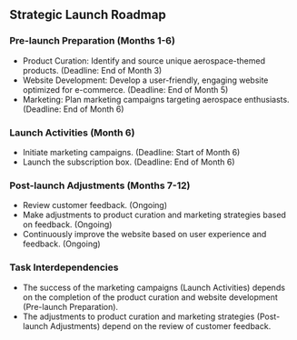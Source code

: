 ## Strategic Launch Roadmap

### Pre-launch Preparation (Months 1-6)

- Product Curation: Identify and source unique aerospace-themed products. (Deadline: End of Month 3)
- Website Development: Develop a user-friendly, engaging website optimized for e-commerce. (Deadline: End of Month 5)
- Marketing: Plan marketing campaigns targeting aerospace enthusiasts. (Deadline: End of Month 6)

### Launch Activities (Month 6)

- Initiate marketing campaigns. (Deadline: Start of Month 6)
- Launch the subscription box. (Deadline: End of Month 6)

### Post-launch Adjustments (Months 7-12)

- Review customer feedback. (Ongoing)
- Make adjustments to product curation and marketing strategies based on feedback. (Ongoing)
- Continuously improve the website based on user experience and feedback. (Ongoing)

### Task Interdependencies

- The success of the marketing campaigns (Launch Activities) depends on the completion of the product curation and website development (Pre-launch Preparation).
- The adjustments to product curation and marketing strategies (Post-launch Adjustments) depend on the review of customer feedback.